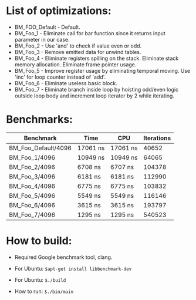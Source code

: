 List of optimizations:
======================

* BM_FOO_Default - Default.
* BM_Foo_1 - Eliminate call for bar function since it returns input parameter in our case.
* BM_Foo_2 - Use 'and' to check if value even or odd.
* BM_Foo_3 - Remove emitted data for unwind tables.
* BM_Foo_4 - Eliminate registers spilling on the stack. Eliminate stack memory allocation. Eliminate frame pointer usage.
* BM_Foo_5 - Improve register usage by eliminating temporal moving. Use 'inc' for loop counter instead of 'add'.
* BM_Foo_6 - Eliminate useless basic block.
* BM_Foo_7 - Eliminate branch inside loop by hoisting odd/even logic outside loop body and increment loop iterator by 2 while iterating.


Benchmarks:
===========

|  Benchmark | Time  |  CPU  | Iterations  |
|---|---|---|---|
| BM_Foo_Default/4096  | 17061 ns |   17061 ns |    40652|
| BM_Foo_1/4096        | 10949 ns |   10949 ns |    64065|
| BM_Foo_2/4096        |  6708 ns |    6707 ns |   104378|
| BM_Foo_3/4096        |  6181 ns |    6181 ns |   112990|
| BM_Foo_4/4096        |  6775 ns |    6775 ns |   103832|
| BM_Foo_5/4096        |  5549 ns |    5549 ns |   116146|
| BM_Foo_6/4096        |  3615 ns |    3615 ns |   193797|
| BM_Foo_7/4096        |  1295 ns |    1295 ns |   540523|


How to build:
=============

* Required Google benchmark tool, clang.
* For Ubuntu:
`
$apt-get install libbenchmark-dev
`

* For Ubuntu:
`
$./build
`
* How to run:
`
$./bin/main
`
